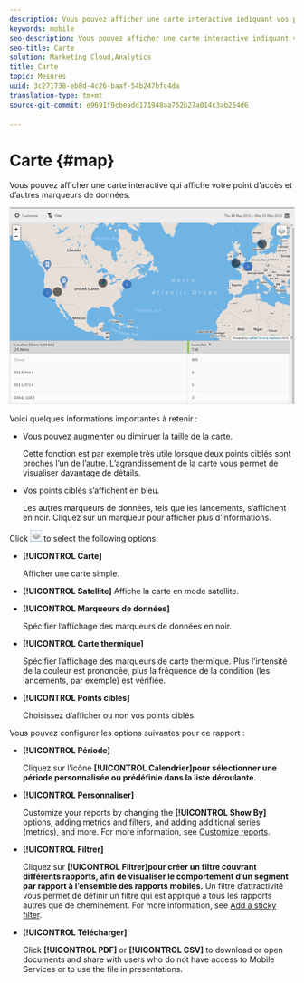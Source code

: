```yaml
---
description: Vous pouvez afficher une carte interactive indiquant vos points ciblés et d’autres marqueurs de données.
keywords: mobile
seo-description: Vous pouvez afficher une carte interactive indiquant vos points ciblés et d’autres marqueurs de données.
seo-title: Carte
solution: Marketing Cloud,Analytics
title: Carte
topic: Mesures
uuid: 3c271738-eb8d-4c26-baaf-54b247bfc4da
translation-type: tm+mt
source-git-commit: e9691f9cbeadd171948aa752b27a014c3ab254d6

---
```



# Carte {#map}

Vous pouvez afficher une carte interactive qui affiche votre point d’accès et d’autres marqueurs de données.

![](assets/map.png)

Voici quelques informations importantes à retenir :

* Vous pouvez augmenter ou diminuer la taille de la carte.

   Cette fonction est par exemple très utile lorsque deux points ciblés sont proches l’un de l’autre. L’agrandissement de la carte vous permet de visualiser davantage de détails.
* Vos points ciblés s’affichent en bleu.

   Les autres marqueurs de données, tels que les lancements, s’affichent en noir. Cliquez sur un marqueur pour afficher plus d’informations.

Click ![layers](assets/map_layers.png) to select the following options:

* **[!UICONTROL Carte]**

   Afficher une carte simple.

* **[!UICONTROL Satellite]** Affiche la carte en mode satellite.

* **[!UICONTROL Marqueurs de données]**

   Spécifier l’affichage des marqueurs de données en noir.

* **[!UICONTROL Carte thermique]**

   Spécifier l’affichage des marqueurs de carte thermique. Plus l’intensité de la couleur est prononcée, plus la fréquence de la condition (les lancements, par exemple) est vérifiée.

* **[!UICONTROL Points ciblés]**

   Choisissez d’afficher ou non vos points ciblés.

Vous pouvez configurer les options suivantes pour ce rapport :

* **[!UICONTROL Période]**

   Cliquez sur l’icône **[!UICONTROL Calendrier]pour sélectionner une période personnalisée ou prédéfinie dans la liste déroulante.**

* **[!UICONTROL Personnaliser]**

   Customize your reports by changing the **[!UICONTROL Show By]** options, adding metrics and filters, and adding additional series (metrics), and more. For more information, see [Customize reports](/help/using/usage/reports-customize/t-reports-customize.md).

* **[!UICONTROL Filtrer]**

   Cliquez sur **[!UICONTROL Filtrer]pour créer un filtre couvrant différents rapports, afin de visualiser le comportement d’un segment par rapport à l’ensemble des rapports mobiles.** Un filtre d’attractivité vous permet de définir un filtre qui est appliqué à tous les rapports autres que de cheminement. For more information, see [Add a sticky filter](/help/using/usage/reports-customize/t-sticky-filter.md).

* **[!UICONTROL Télécharger]**

   Click **[!UICONTROL PDF]** or **[!UICONTROL CSV]** to download or open documents and share with users who do not have access to Mobile Services or to use the file in presentations.